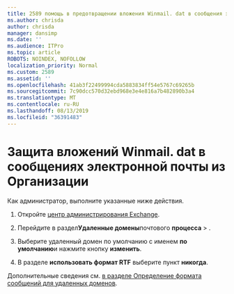 ```yaml
---
title: 2589 помощь в предотвращении вложения Winmail. dat в сообщения электронной почты из вашей организации
ms.author: chrisda
author: chrisda
manager: dansimp
ms.date: ''
ms.audience: ITPro
ms.topic: article
ROBOTS: NOINDEX, NOFOLLOW
localization_priority: Normal
ms.custom: 2589
ms.assetid: ''
ms.openlocfilehash: 41ab3f22499994cda5883834ff54e5767c69265b
ms.sourcegitcommit: 7c90dcc570d32ebd968e3e4e816a7b482890b3a4
ms.translationtype: MT
ms.contentlocale: ru-RU
ms.lasthandoff: 08/13/2019
ms.locfileid: "36391483"
---
```

# <a name="help-prevent-winmaildat-attachments-in-email-messages-from-your-organization"></a>Защита вложений Winmail. dat в сообщениях электронной почты из Организации

Как администратор, выполните указанные ниже действия.

1. Откройте [центр администрирования Exchange](https://outlook.office365.com/ecp/).

2. Перейдите в раздел**Удаленные домены**почтового **процесса** > .

3. Выберите удаленный домен по умолчанию с именем **по умолчанию**и нажмите кнопку **изменить**.

4. В разделе **использовать формат RTF** выберите пункт **никогда**.

Дополнительные сведения см. [в разделе Определение формата сообщений для удаленных доменов](https://docs.microsoft.com/Exchange/mail-flow-best-practices/remote-domains/remote-domains#specifying-message-format).

